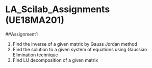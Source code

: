 # LA_Scilab_Assignments (UE18MA201)

##Assignment1
1. Find the inverse of a given matrix by Gauss Jordan method
2. Find the solution to a given system of equations using Gaussian Elimination technique 
3. Find LU decomposition of a given matrix

